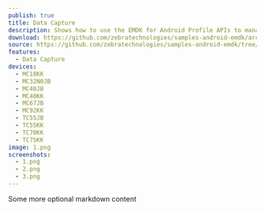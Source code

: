```yaml
---
publish: true
title: Data Capture
description: Shows how to use the EMDK for Android Profile APIs to manage Data Capture profiles.
download: https://github.com/zebratechnologies/samples-android-emdk/archive/ProfileDataCaptureSample1-Java.zip
source: https://github.com/zebratechnologies/samples-android-emdk/tree/ProfileDataCaptureSample1-Java
features: 
  - Data Capture
devices: 
  - MC18KK
  - MC32N0JB
  - MC40JB
  - MC40KK
  - MC67JB
  - MC92KK
  - TC55JB
  - TC55KK
  - TC70KK
  - TC75KK
image: 1.png
screenshots: 
  - 1.png
  - 2.png
  - 3.png
---
```


Some more optional markdown content